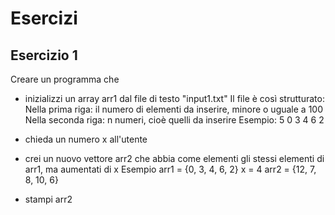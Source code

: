 # Esercizi
## Esercizio 1

Creare un programma che
- inizializzi un array arr1 dal file di testo "input1.txt"
Il file è così strutturato:
Nella prima riga: il numero di elementi da inserire, minore o uguale a 100
Nella seconda riga: n numeri, cioè quelli da inserire
Esempio:
5
0 3 4 6 2

- chieda un numero x all'utente

- crei un nuovo vettore arr2 che abbia come elementi gli stessi elementi di arr1, ma aumentati di x
Esempio
arr1 = {0, 3, 4, 6, 2}
x = 4
arr2 = {12, 7, 8, 10, 6}

- stampi arr2
